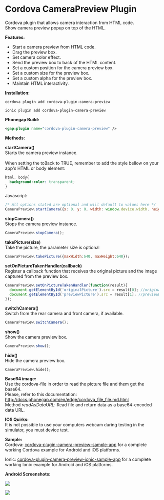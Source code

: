 Cordova CameraPreview Plugin
====================

Cordova plugin that allows camera interaction from HTML code.<br/>
Show camera preview popup on top of the HTML.<br/>

<p><b>Features:</b></p>
<ul>
  <li>Start a camera preview from HTML code.</li>
  <li>Drag the preview box.</li>
  <li>Set camera color effect.</li>
  <li>Send the preview box to back of the HTML content.</li>
  <li>Set a custom position for the camera preview box.</li>
  <li>Set a custom size for the preview box.</li>
  <li>Set a custom alpha for the preview box.</li>
  <li>Maintain HTML interactivity.</li>
</ul>

<p><b>Installation:</b></p>

```
cordova plugin add cordova-plugin-camera-preview
```

```
ionic plugin add cordova-plugin-camera-preview
```

<b>Phonegap Build:</b><br/>

```xml
<gap:plugin name="cordova-plugin-camera-preview" />
```

<p><b>Methods:</b></p>

<b>startCamera()</b><br/>
<info>
Starts the camera preview instance.
<br/>
<br/>
When setting the toBack to TRUE, remember to add the style bellow on your app's HTML or body element:
```css
html, body{
  background-color: transparent;
}
```
</info>

Javascript:

```javascript
/* All options stated are optional and will default to values here */
CameraPreview.startCamera({x: 0, y: 0, width: window.device.width, height: window.device.height, camera: "front", tapPhoto: true, previewDrag: false, toBack: false);
```

<b>stopCamera()</b><br/>
<info>Stops the camera preview instance.</info><br/>

```javascript
CameraPreview.stopCamera();
```

<b>takePicture(size)</b><br/>
<info>Take the picture, the parameter size is optional</info><br/>

```javascript
CameraPreview.takePicture({maxWidth:640, maxHeight:640});
```


<b>setOnPictureTakenHandler(callback)</b><br/>
<info>Register a callback function that receives the original picture and the image captured from the preview box.</info><br/>

```javascript
CameraPreview.setOnPictureTakenHandler(function(result){
  document.getElementById('originalPicture').src = result[0]; //originalPicturePath;
  document.getElementById('previewPicture').src = result[1]; //previewPicturePath;
});
```

<b>switchCamera()</b><br/>
<info>Switch from the rear camera and front camera, if available.</info><br/>

```javascript
CameraPreview.switchCamera();
```

<b>show()</b><br/>
<info>Show the camera preview box.</info><br/>

```javascript
CameraPreview.show();
```

<b>hide()</b><br/>
<info>Hide the camera preview box.</info><br/>

```javasript
CameraPreview.hide();
```

<b>Base64 image:</b><br/>
Use the cordova-file in order to read the picture file and them get the base64.<br/>
Please, refer to this documentation: http://docs.phonegap.com/en/edge/cordova_file_file.md.html<br/>
Method <i>readAsDataURL</i>: Read file and return data as a base64-encoded data URL.


<b>IOS Quirks:</b><br/>
It is not possible to use your computers webcam during testing in the simulator, you must device test.


<b>Sample:</b><br/>
Cordova: <a href="https://github.com/cordova-plugin-camera-preview/cordova-plugin-camera-preview-sample-app">cordova-plugin-camera-preview-sample-app</a> for a complete working Cordova example for Android and iOS platforms.


Ionic: <a href="https://github.com/cordova-plugin-camera-preview/cordova-plugin-camera-ionic-preview-sample-app">cordova-plugin-camera-preview-ionic-sample-app</a> for a complete working Ionic example for Android and iOS platforms.

<p><b>Android Screenshots:</b></p>
<p><img src="https://raw.githubusercontent.com/cordova-plugin-camera-preview/cordova-plugin-camera-preview/master/docs/img/android-1.png"/></p>
<p><img src="https://raw.githubusercontent.com/cordova-plugin-camera-preview/cordova-plugin-camera-preview/master/docs/img/android-2.png"/></p>
